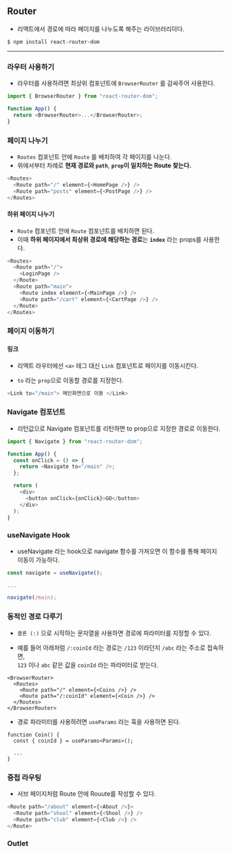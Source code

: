 ## Router

- 리액트에서 경로에 따라 페이지를 나누도록 해주는 라이브러리이다.

```
$ npm install react-router-dom
```

---

### 라우터 사용하기

- 라우터를 사용하려면 최상위 컴포넌트에 `BrowserRouter` 를 감싸주어 사용한다.

```ts
import { BrowserRouter } from "react-router-dom";

function App() {
  return <BrowserRouter>...</BrowserRouter>;
}
```

### 페이지 나누기

- `Routes` 컴포넌트 안에 `Route` 를 배치하여 각 페이지를 나눈다.
- 위에서부터 차례로 **현재 경로와 `path`**, **`prop`이 일치하는 Route 찾는다.**

```ts
<Routes>
  <Route path="/" element={<HomePage />} />
  <Route path="posts" element={<PostPage />} />
</Routes>
```

#### 하위 페이지 나누기

- `Route` 컴포넌트 안에 `Route` 컴포넌트를 배치하면 된다.
- 이때 **하위 페이지에서 최상위 경로에 해당하는 경로**는 **`index`** 라는 props를 사용한다.

```ts
<Routes>
  <Route path="/">
    <LoginPage />
  </Route>
  <Route path="main">
    <Route index element={<MainPage />} />
    <Route path="/cart" element={<CartPage />} />
  </Route>
</Routes>
```

### 페이지 이동하기

#### 링크

- 리엑트 라우터에선 `<a>` 테그 대신 `Link` 컴포넌트로 페이지를 이동시킨다.

- `to` 라는 `prop`으로 이동할 경로를 지정한다.

```ts
<Link to="/main"> 메인화면으로 이동 </Link>
```

### Navigate 컴포넌트

- 리턴값으로 Navigate 컴포넌트를 리턴하면 to prop으로 지정한 경로로 이동한다.

```ts
import { Navigate } from "react-router-dom";

function App() {
  const onClick = () => {
    return <Navigate to="/main" />;
  };

  return (
    <div>
      <button onClick={onClick}>GO</button>
    </div>
  );
}
```

### useNavigate Hook

- useNavigate 라는 hook으로 navigate 함수를 가져오면 이 함수를 통해 페이지 이동이 가능하다.

```ts
const navigate = useNavigate();

...

navigate(/main);
```

### 동적인 경로 다루기

- `콜론 (:)` 으로 시작하는 문자열을 사용하면 경로에 파라미터를 지정할 수 있다.

- 예를 들어 아래처럼 `/:coinId` 라는 경로는 `/123` 이라던지 `/abc` 라는 주소로 접속하면,  
  `123` 이나 `abc` 같은 값을 `coinId` 라는 파라미터로 받는다.

```tsx
<BrowserRouter>
  <Routes>
    <Route path="/" element={<Coins />} />
    <Route path="/:coinId" element={<Coin />} />
  </Routes>
</BrowserRouter>
```

- 경로 파라미터를 사용하려면 `useParams` 라는 훅을 사용하면 된다.

```tsx
function Coin() {
  const { coinId } = useParams<Params>();

  ...
}
```

### 중첩 라우팅

- 서브 페이지처럼 Route 안에 Rouute를 작성할 수 있다.

```js
<Route path="/about" element={<About />}>
  <Route path="shool" element={<Shool />} />
  <Route path="club" element={<Club />} />
</Route>
```

### Outlet

